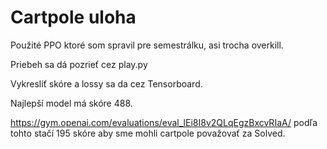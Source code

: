 # Cartpole uloha

Použité PPO ktoré som spravil pre semestrálku, asi trocha overkill.

Priebeh sa dá pozrieť cez play.py

Vykresliť skóre a lossy sa da cez Tensorboard.

Najlepší model má skóre 488.

https://gym.openai.com/evaluations/eval_lEi8I8v2QLqEgzBxcvRIaA/ podľa tohto stačí 195 skóre aby sme mohli cartpole považovať za Solved.